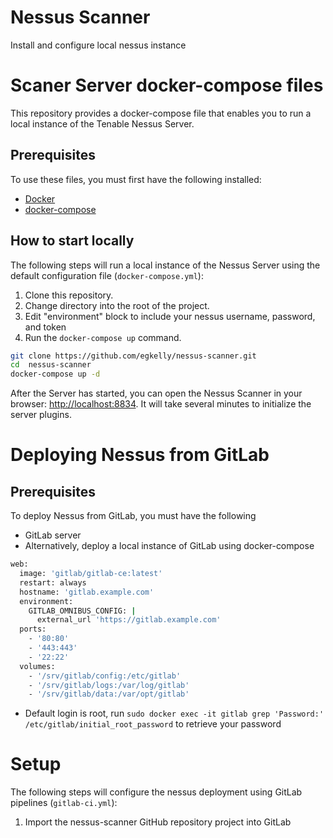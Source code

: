 # Nessus Scanner
Install and configure local nessus instance

# Scaner Server docker-compose files

This repository provides a docker-compose file that enables you to run a local instance of the Tenable Nessus Server.

## Prerequisites

To use these files, you must first have the following installed:

- [Docker](https://docs.docker.com/engine/installation/)
- [docker-compose](https://docs.docker.com/compose/install/)

## How to start locally

The following steps will run a local instance of the Nessus Server using the default configuration file (`docker-compose.yml`):

1. Clone this repository.
2. Change directory into the root of the project.
3. Edit "environment" block to include your nessus username, password, and token
3. Run the `docker-compose up` command.

```bash
git clone https://github.com/egkelly/nessus-scanner.git
cd  nessus-scanner
docker-compose up -d
```

After the Server has started, you can open the Nessus Scanner in your browser: [http://localhost:8834](http://localhost:8834).
It will take several minutes to initialize the server plugins.

# Deploying Nessus from GitLab

## Prerequisites

To deploy Nessus from GitLab, you must have the following

- GitLab server
- Alternatively, deploy a local instance of GitLab using docker-compose

```bash
web:
  image: 'gitlab/gitlab-ce:latest'
  restart: always
  hostname: 'gitlab.example.com'
  environment:
    GITLAB_OMNIBUS_CONFIG: |
      external_url 'https://gitlab.example.com'
  ports:
    - '80:80'
    - '443:443'
    - '22:22'
  volumes:
    - '/srv/gitlab/config:/etc/gitlab'
    - '/srv/gitlab/logs:/var/log/gitlab'
    - '/srv/gitlab/data:/var/opt/gitlab'
```
- Default login is root, run `sudo docker exec -it gitlab grep 'Password:' /etc/gitlab/initial_root_password` to retrieve your password

# Setup

The following steps will configure the nessus deployment using GitLab pipelines (`gitlab-ci.yml`):

1. Import the nessus-scanner GitHub repository project into GitLab